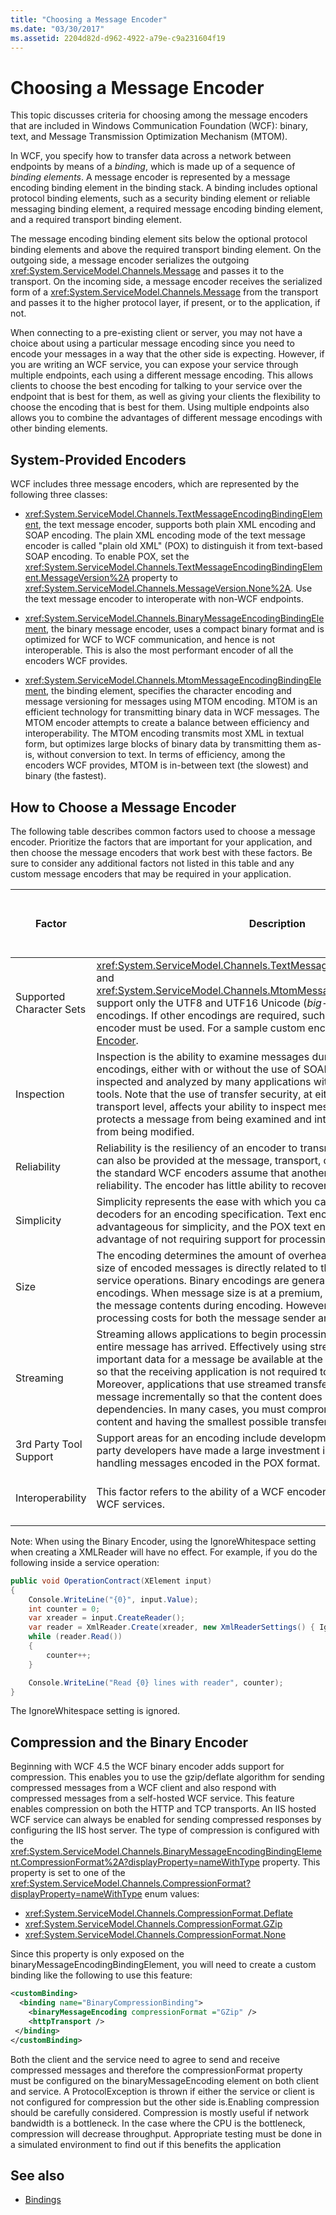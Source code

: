 ```yaml
---
title: "Choosing a Message Encoder"
ms.date: "03/30/2017"
ms.assetid: 2204d82d-d962-4922-a79e-c9a231604f19
---
```

# Choosing a Message Encoder
This topic discusses criteria for choosing among the message encoders that are included in Windows Communication Foundation (WCF): binary, text, and Message Transmission Optimization Mechanism (MTOM).  
  
 In WCF, you specify how to transfer data across a network between endpoints by means of a *binding*, which is made up of a sequence of *binding elements*. A message encoder is represented by a message encoding binding element in the binding stack. A binding includes optional protocol binding elements, such as a security binding element or reliable messaging binding element, a required message encoding binding element, and a required transport binding element.  
  
 The message encoding binding element sits below the optional protocol binding elements and above the required transport binding element. On the outgoing side, a message encoder serializes the outgoing <xref:System.ServiceModel.Channels.Message> and passes it to the transport. On the incoming side, a message encoder receives the serialized form of a <xref:System.ServiceModel.Channels.Message> from the transport and passes it to the higher protocol layer, if present, or to the application, if not.  
  
 When connecting to a pre-existing client or server, you may not have a choice about using a particular message encoding since you need to encode your messages in a way that the other side is expecting. However, if you are writing an WCF service, you can expose your service through multiple endpoints, each using a different message encoding. This allows clients to choose the best encoding for talking to your service over the endpoint that is best for them, as well as giving your clients the flexibility to choose the encoding that is best for them. Using multiple endpoints also allows you to combine the advantages of different message encodings with other binding elements.  
  
## System-Provided Encoders  
 WCF includes three message encoders, which are represented by the following three classes:  
  
- <xref:System.ServiceModel.Channels.TextMessageEncodingBindingElement>, the text message encoder, supports both plain XML encoding and SOAP encoding. The plain XML encoding mode of the text message encoder is called "plain old XML" (POX) to distinguish it from text-based SOAP encoding. To enable POX, set the <xref:System.ServiceModel.Channels.TextMessageEncodingBindingElement.MessageVersion%2A> property to <xref:System.ServiceModel.Channels.MessageVersion.None%2A>. Use the text message encoder to interoperate with non-WCF endpoints.  
  
- <xref:System.ServiceModel.Channels.BinaryMessageEncodingBindingElement>, the binary message encoder, uses a compact binary format and is optimized for WCF to WCF communication, and hence is not interoperable. This is also the most performant encoder of all the encoders WCF provides.  
  
- <xref:System.ServiceModel.Channels.MtomMessageEncodingBindingElement>, the binding element, specifies the character encoding and message versioning for messages using MTOM encoding. MTOM is an efficient technology for transmitting binary data in WCF messages. The MTOM encoder attempts to create a balance between efficiency and interoperability. The MTOM encoding transmits most XML in textual form, but optimizes large blocks of binary data by transmitting them as-is, without conversion to text. In terms of efficiency, among the encoders WCF provides, MTOM is in-between text (the slowest) and binary (the fastest).  
  
## How to Choose a Message Encoder  
 The following table describes common factors used to choose a message encoder. Prioritize the factors that are important for your application, and then choose the message encoders that work best with these factors. Be sure to consider any additional factors not listed in this table and any custom message encoders that may be required in your application.  
  
|Factor|Description|Encoders that support this factor|  
|------------|-----------------|---------------------------------------|  
|Supported Character Sets|<xref:System.ServiceModel.Channels.TextMessageEncodingBindingElement> and <xref:System.ServiceModel.Channels.MtomMessageEncodingBindingElement> support only the UTF8 and UTF16 Unicode (*big-endian* and *little-endian*) encodings. If other encodings are required, such as UTF7 or ASCII, a custom encoder must be used. For a sample custom encoder, see [Custom Message Encoder](/dotnet/framework/wcf/samples/custom-message-encoder-custom-text-encoder).|Text|  
|Inspection|Inspection is the ability to examine messages during transmission. Text encodings, either with or without the use of SOAP, allow messages to be inspected and analyzed by many applications without the use of specialized tools. Note that the use of transfer security, at either the message or transport level, affects your ability to inspect messages. Confidentiality protects a message from being examined and integrity protects a message from being modified.|Text|  
|Reliability|Reliability is the resiliency of an encoder to transmission errors. Reliability can also be provided at the message, transport, or application layer. All of the standard WCF encoders assume that another layer is providing reliability. The encoder has little ability to recover from a transmission error.|None|  
|Simplicity|Simplicity represents the ease with which you can create encoders and decoders for an encoding specification. Text encodings are particularly advantageous for simplicity, and the POX text encoding has the additional advantage of not requiring support for processing SOAP.|Text (POX)|  
|Size|The encoding determines the amount of overhead imposed on content. The size of encoded messages is directly related to the maximum throughput of service operations. Binary encodings are generally more compact than text encodings. When message size is at a premium, consider also compressing the message contents during encoding. However, compression adds processing costs for both the message sender and receiver.|Binary|  
|Streaming|Streaming allows applications to begin processing a message before the entire message has arrived. Effectively using streaming requires that the important data for a message be available at the beginning of the message so that the receiving application is not required to wait for it to arrive. Moreover, applications that use streamed transfer must organize data in the message incrementally so that the content does not have forward dependencies. In many cases, you must compromise between streaming content and having the smallest possible transfer size for that content.|None|  
|3rd Party Tool Support|Support areas for an encoding include development and diagnosis. Third-party developers have made a large investment in libraries and toolkits for handling messages encoded in the POX format.|Text (POX)|  
|Interoperability|This factor refers to the ability of a WCF encoder to interoperate with non-WCF services.|Text<br /><br /> MTOM (partial)|  
  
Note: When using the Binary Encoder, using the IgnoreWhitespace setting when creating a XMLReader will have no effect.  For example, if you do the following inside a service operation:  

```csharp
public void OperationContract(XElement input)
{
    Console.WriteLine("{0}", input.Value);
    int counter = 0;
    var xreader = input.CreateReader();
    var reader = XmlReader.Create(xreader, new XmlReaderSettings() { IgnoreWhitespace = true });
    while (reader.Read())
    {
        counter++;
    }

    Console.WriteLine("Read {0} lines with reader", counter);
}
```  
  
The IgnoreWhitespace setting is ignored.  
  
## Compression and the Binary Encoder

Beginning with WCF 4.5 the WCF binary encoder adds support for compression. This enables you to use the gzip/deflate algorithm for sending compressed messages from a WCF client and also respond with compressed messages from a self-hosted WCF service. This feature enables compression on both the HTTP and TCP transports. An IIS hosted WCF service can always be enabled for sending compressed responses by configuring the IIS host server. The type of compression is configured with the <xref:System.ServiceModel.Channels.BinaryMessageEncodingBindingElement.CompressionFormat%2A?displayProperty=nameWithType> property. This property is set to one of the <xref:System.ServiceModel.Channels.CompressionFormat?displayProperty=nameWithType> enum values:

- <xref:System.ServiceModel.Channels.CompressionFormat.Deflate>
- <xref:System.ServiceModel.Channels.CompressionFormat.GZip>
- <xref:System.ServiceModel.Channels.CompressionFormat.None>
  
Since this property is only exposed on the binaryMessageEncodingBindingElement, you will need to create a custom binding like the following to use this feature:

 ```xml
 <customBinding>
   <binding name="BinaryCompressionBinding">
     <binaryMessageEncoding compressionFormat ="GZip" />
     <httpTransport />
  </binding>
</customBinding>
 ```

Both the client and the service need to agree to send and receive compressed messages and therefore the compressionFormat property must be configured on the binaryMessageEncoding element on both client and service. A ProtocolException is thrown if either the service or client is not configured for compression but the other side is.Enabling compression should be carefully considered. Compression is mostly useful if network bandwidth is a bottleneck. In the case where the CPU is the bottleneck, compression will decrease throughput. Appropriate testing must be done in a simulated environment to find out if this benefits the application  
  
## See also

- [Bindings](../../../../docs/framework/wcf/feature-details/bindings.md)
